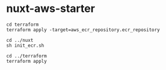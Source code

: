 # nuxt-aws-starter

```shell
cd terraform
terraform apply -target=aws_ecr_repository.ecr_repository

cd ../nuxt
sh init_ecr.sh

cd ../terraform
terraform apply
```
